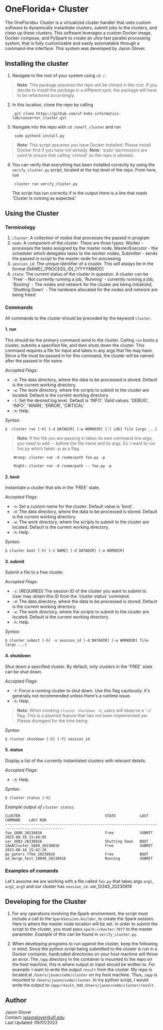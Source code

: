# OneFlorida+ Cluster

The OneFlorida+ Cluster is a virtualized cluster handler that uses custom software to dynamically instantiate clusters, submit jobs to the clusters, and clean up these clusters. This software leverages a custom Docker image, Docker compose, and PySpark to create an ultra fast parallel processing system, that is fully customizable and easily automatable through a command-line interface. This system was developed by Jason Glover. <br>

## Installing the cluster

1. Navigate to the root of your system using `cd /`.
> **Note**: This package assumes the repo will be cloned in the root. If you decide to install the package in a different spot, the package will have to be refactored accordingly.
2. In this location, clone the repo by calling 
        
        git clone https://github.com/uf-hobi-informatics-lab/converter_cluster.git
3. Navigate into the repo with `cd /onefl_cluster` and run 

        sudo python3 install.py
> **Note**: This script assumes you have Docker installed. Please install Docker first if you have not already.
> **Note**: 'sudo' permissions are used to ensure that calling 'chmod' on the repo is allowed.
4. You can verify that everything has been installed correctly by using the `verify_cluster.py` script, located at the top level of the repo. From here, run

        cluster run verify_cluster.py
    The script has run correctly if in the output there is a line that reads 'Cluster is running as expected.'

## Using the Cluster

### Terminology

1. `cluster`: A collection of nodes that processes the passed in program
2. `node`: A component of the cluster. There are three types: Worker - processes the tasks assigned by the master node, Master/Executor - the scheduler which delegates tasks to the worker nodes, Submitter - sends the passed in script to the master node for processing
3. `session_id`: The unique identifier of a cluster. This will always be in the format [NAME]\_[PROCESS_ID]\_[YYYYMMDD]
4. `state`: The current status of the cluster in question. A cluster can be 'Free' - Not currently running a job, 'Running' - currently running a job, 'Booting' - The nodes and network for the cluster are being initialized, 'Shutting Down' - The hardware allocated for the nodes and network are being freed.  

### Commands

All commands to the cluster should be preceded by the keyword `cluster`.

#### 1. run

This should be the primary command send to the cluster. Calling `run` boots a cluster, submits a specified file, and then shuts down the cluster. This command requires a file for input and takes in any args that file may have. Since a file must be passed in for this command, the cluster will be named after the passed in file name.

*Accepted Flags:*

- `-d`: The data directory, where the data to be processed is stored. Default is the current working directory.
- `-w`: The work directory, where the scripts to submit to the cluster are located. Default is the current working directory.
- `-l`: Set the desired log level. Default is 'INFO'. Valid values: 'DEBUG', 'INFO', 'WARN', 'ERROR', 'CRITICAL'
- `-h`: Help.

*Syntax:*

    $  cluster run [-h] [-d DATADIR] [-w WORKDIR] [-l LOG] file [args ...]

> **Note**: If the file you are passing in takes its own command line args, you need to add -- before the file name and its args. 
Ex: I want to run foo.py which takes -p as a flag.

        Wrong: cluster run -d /some/path foo.py -p

        Right: cluster run -d /some/path -- foo.py -p

#### 2. boot

Instantiate a cluster that sits in the 'FREE' state.

*Accepted Flags:*

- `-n`: Set a custom name for the cluster. Default value is 'boot'.
- `-d`: The data directory, where the data to be processed is stored. Default is the current working directory.
- `-w`: The work directory, where the scripts to submit to the cluster are located. Default is the current working directory.
- `-h`: Help.

*Syntax:*

    $ cluster boot [-h] [-n NAME] [-d DATADIR] [-w WORKDIR]

#### 3. submit

Submit a file to a free cluster.

*Accepted Flags:*

- `-s`: [REQUIRED] The session ID of the cluster you want to submit to. User may obtain this ID from the 'cluster status' command.
- `-d`: The data directory, where the data to be processed is stored. Default is the current working directory.
- `-w`: The work directory, where the scripts to submit to the cluster are located. Default is the current working directory.
- `-h`: Help.

*Syntax:*

    $ cluster submit [-h] -s session_id [-d DATADIR] [-w WORKDIR] file [args ...]

#### 4. shutdown

Shut down a specified cluster. By default, only clusters in the 'FREE' state can be shut down.

*Accepted Flags:*

- `-f`: Force a running cluster to shut down. Use this flag cautiously; it's generally not recommended unless there's a runtime issue.
- `-h`: Help.

> **Note**: When invoking `cluster shutdown -h`, users will observe a '-c' flag. This is a planned feature that has not been implemented yet. Please disregard for the time being.

*Syntax:*

    $ cluster shutdown [-h] [-f] session_id

#### 5. status

Display a list of the currently instantiated clusters with relevant details.

*Accepted Flags:*

- `-h`: Help.

*Syntax:*

    $ cluster status [-h]

*Example output of `cluster status`:*

    CLUSTER                                       STATE           LAST COMMAND    LAST RUN           
    -------------------------------------------------------------------------------------------------
    foo_1800_20230816                             Free            SUBMIT          2023-08-16 15:44:05
    var_3883_20230816                             Shutting Down   BOOT
    IAmACluster_5889_20230816                     Free            SUBMIT          2023-08-16 15:42:29
    go_gators_7764_20230816                       Free            BOOT
    ad_merge_test_18040_20230816                  Running         SUBMIT

### Examples of comands

Let's assume we are working with a file called `foo.py` that takes args `arg1`, `arg2`, `arg3` and our cluster has `session_id`: var_12345_20230816


## Developing for the Cluster

1. For any operations involving the Spark environment, the script must include a call to the `SparkSession.builder`, to create the Spark session. Here is where the master node location will be set. In order to submit the script to the cluster, you must pass `spark://master:7077` to the master parameter. Example of this can be found in `verify_cluster.py`.

2. When developing programs to run against the cluster, keep the following in mind. Since the python script being submitted to the cluster is run in a Docker container, hardcoded directories on your host machine will throw an error. The `/app` directory in the container is mounted to the repo on the host machine, this is where output or input should be written to. For example: I want to write the output `result` from the cluster. My repo is located at `/Users/jason/code/cluster` on my host machine. Thus, `/app` is mounted to `/Users/jason/code/cluster`. In my python script, I would write the output to `/app/result`, not `/Users/jason/code/cluster/result`.

## Author

Jason Glover <br>
Contact: jasonglover@ufl.edu <br>
Last Updated: 09/01/2023
